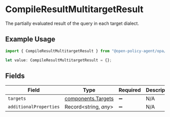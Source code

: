 # CompileResultMultitargetResult

The partially evaluated result of the query in each target dialect.

## Example Usage

```typescript
import { CompileResultMultitargetResult } from "@open-policy-agent/opa/sdk/models/components";

let value: CompileResultMultitargetResult = {};
```

## Fields

| Field                                                           | Type                                                            | Required                                                        | Description                                                     |
| --------------------------------------------------------------- | --------------------------------------------------------------- | --------------------------------------------------------------- | --------------------------------------------------------------- |
| `targets`                                                       | [components.Targets](../../../sdk/models/components/targets.md) | :heavy_minus_sign:                                              | N/A                                                             |
| `additionalProperties`                                          | Record<string, *any*>                                           | :heavy_minus_sign:                                              | N/A                                                             |